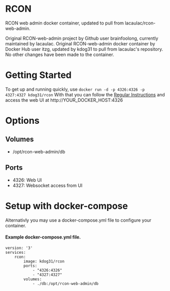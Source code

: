 # RCON
RCON web admin docker container, updated to pull from lacaulac/rcon-web-admin.

Original RCON-web-admin project by Github user brainfoolong, currently maintained by lacaulac.
Original RCON-web-admin docker container by Docker Hub user itzg, updated by kdog31 to pull from lacaulac's repository.
No other changes have been made to the container.

# Getting Started
To get up and running quickly, use
```docker run -d -p 4326:4326 -p 4327:4327 kdog31/rcon```
With that you can follow the [Regular Instructions](https://github.com/lacaulac/rcon-web-admin) and access the web UI at http://YOUR_DOCKER_HOST:4326

# Options
## Volumes
- /opt/rcon-web-admin/db
## Ports
- 4326: Web UI
- 4327: Websocket access from UI

# Setup with docker-compose
Alternativly you may use a docker-compose.yml file to configure your container.

#### Example docker-compose.yml file.
```
version: '3'
services:
    rcon:
        image: kdog31/rcon
        ports:
            - "4326:4326"
            - "4327:4327"
        volumes:
            - ./db:/opt/rcon-web-admin/db
```